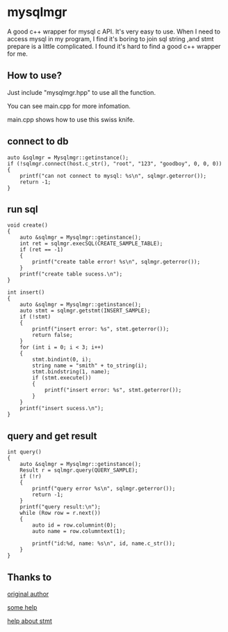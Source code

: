 # mysqlmgr
A good c++ wrapper for mysql c API.  It's very easy to use.
When I  need to access mysql in my program, I find it's boring to join sql string ,and stmt prepare is a little complicated.
I found it's hard to find a good c++ wrapper for me. 




## How to use?
Just include "mysqlmgr.hpp"  to use all the function.

You can see main.cpp for more infomation.

main.cpp shows how to use this swiss knife.



## connect to db
```
auto &sqlmgr = Mysqlmgr::getinstance();
if (!sqlmgr.connect(host.c_str(), "root", "123", "goodboy", 0, 0, 0))
{
    printf("can not connect to mysql: %s\n", sqlmgr.geterror());
    return -1;
}
```

## run sql
```
void create()
{
    auto &sqlmgr = Mysqlmgr::getinstance();
    int ret = sqlmgr.execSQL(CREATE_SAMPLE_TABLE);
    if (ret == -1)
    {
        printf("create table error! %s\n", sqlmgr.geterror());
    }
    printf("create table sucess.\n");
}

int insert()
{
    auto &sqlmgr = Mysqlmgr::getinstance();
    auto stmt = sqlmgr.getstmt(INSERT_SAMPLE);
    if (!stmt)
    {
        printf("insert error: %s", stmt.geterror());
        return false;
    }
    for (int i = 0; i < 3; i++)
    {
        stmt.bindint(0, i);
        string name = "smith" + to_string(i);
        stmt.bindstring(1, name);
        if (stmt.execute())
        {
            printf("insert error: %s", stmt.geterror());
        }
    }
    printf("insert sucess.\n");
}
```

## query and get result
```
int query()
{
    auto &sqlmgr = Mysqlmgr::getinstance();
    Result r = sqlmgr.query(QUERY_SAMPLE);
    if (!r)
    {
        printf("query error %s\n", sqlmgr.geterror());
        return -1;
    }
    printf("query result:\n");
    while (Row row = r.next())
    {
        auto id = row.columnint(0);
        auto name = row.columntext(1);

        printf("id:%d, name: %s\n", id, name.c_str());
    }
}
```



## Thanks to 
[original author ](https://github.com/pstuifzand/mysql-cpp)

[some help](https://github.com/octocat9lee/tools/mysql-cpp/mysqlcpp.h)

[help about stmt](https://github.com/2731381914/mysqlPrepare)




